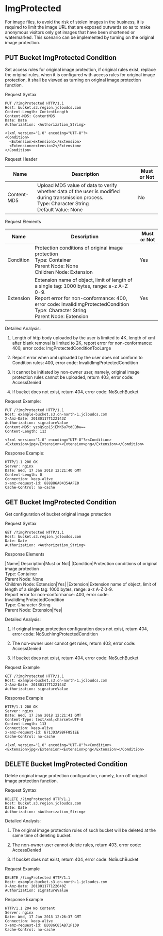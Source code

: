 # ImgProtected

For image files, to avoid the risk of stolen images in the business, it is required to limit the image URL that are exposed outwards so as to make anonymous visitors only get images that have been shortened or watermarked. This scenario can be implemented by turning on the original image protection.

## PUT Bucket ImgProtected Condition

Set access rules for original image protection, if original rules exist, replace the original rules, when it is configured with access rules for original image protection, it shall be viewed as turning on original image protection function.

Request Syntax

```
PUT /?imgProtected HTTP/1.1
Host: bucket.s3.region.jcloudcs.com
Content-Length: ContentLength
Content-MD5: ContentMD5
Date: Date
Authorization: <Authorization_String>

<?xml version="1.0" encoding="UTF-8"?> 
<Condition>
  <Extension>extension1</Extension>   
  <Extension>extension2</Extension> 
</Condition>

```

Request Header

|Name| Description|Must or Not|
|-|-|-|
|Content-MD5|Upload MD5 value of data to verify whether data of the user is modified during transmission process. <br>Type: Character String<br>Default Value: None|No|

Request Elements

|Name| Description|Must or Not|
|-|-|-|
|Condition|Protection conditions of original image protection<br>Type: Container<br>Parent Node: None<br>Children Node: Extension|Yes|
|Extension|Extension name of object, limit of length of a single tag: 1000 bytes, range: a-z A-Z 0-9. <br>Report error for non-conformance: 400, error code: InvalidImgProtectedCondition<br>Type: Character String<br>Parent Node: Extension|Yes|

Detailed Analysis:

1. Length of http body uploaded by the user is limited to 4K, length of xml after blank removal is limited to 2K, report error for non-conformance: 400, error code: ImgProtectedConditionTooLarge

2. Report error when xml uploaded by the user does not conform to Condition rules: 400, error code: InvalidImgProtectedCondition

3. It cannot be initiated by non-owner user, namely, original image protection rules cannot be uploaded, return 403, error code: AccessDenied

4. If bucket does not exist, return 404, error code: NoSuchBucket

Request Example:

```
PUT /?imgProtected HTTP/1.1
Host: example-bucket.s3.cn-north-1.jcloudcs.com
X-Amz-Date: 20180117T122143Z
Authorization: signatureValue
Content-MD5: yzoQScp1SjEhK6u7tdCQbw==
Content-Length: 113

<?xml version="1.0" encoding="UTF-8"?><Condition><Extension>jpg</Extension><Extension>png</Extension></Condition>
```

Response Example:

```
HTTP/1.1 200 OK
Server: nginx
Date: Wed, 17 Jan 2018 12:21:40 GMT
Content-Length: 0
Connection: keep-alive
x-amz-request-id: 888B86A04354AFE0
Cache-Control: no-cache
```

## GET Bucket ImgProtected Condition

Get configuration of bucket original image protection

Request Syntax

```
GET /?imgProtected HTTP/1.1
Host: bucket.s3.region.jcloudcs.com
Date: Date
Authorization: <Authorization_String>
```

Response Elements

|Name| Description|Must or Not|
|Condition|Protection conditions of original image protection<br>Type: Container<br>Parent Node: None<br>Children Node: Extension|Yes|
|Extension|Extension name of object, limit of length of a single tag: 1000 bytes, range: a-z A-Z 0-9. <br>Report error for non-conformance: 400, error code: InvalidImgProtectedCondition<br>Type: Character String<br>Parent Node: Extension|Yes|

Detailed Analysis:

1. If original image protection configuration does not exist, return 404, error code: NoSuchImgProtectedCondition

2. The non-owner user cannot get rules, return 403, error code: AccessDenied

3. If bucket does not exist, return 404, error code: NoSuchBucket

Request Example
```
GET /?imgProtected HTTP/1.1
Host: example-bucket.s3.cn-north-1.jcloudcs.com
X-Amz-Date: 20180117T122144Z
Authorization: signatureValue
```

Response Example
```
HTTP/1.1 200 OK
Server: nginx
Date: Wed, 17 Jan 2018 12:21:41 GMT
Content-Type: text/xml;charset=UTF-8
Content-Length: 113
Connection: keep-alive
x-amz-request-id: B713D3A9BFF851EE
Cache-Control: no-cache
 
<?xml version="1.0" encoding="UTF-8"?><Condition><Extension>jpg</Extension><Extension>png</Extension></Condition>
```

## DELETE Bucket ImgProtected Condition

Delete original image protection configuration, namely, turn off original image protection function.

Request Syntax
```
DELETE /?imgProtected HTTP/1.1
Host: bucket.s3.region.jcloudcs.com
Date: Date
Authorization: <Authorization_String>
```
Detailed Analysis:

1. The original image protection rules of such bucket will be deleted at the same time of deleting bucket.

2. The non-owner user cannot delete rules, return 403, error code: AccessDenied

3. If bucket does not exist, return 404, error code: NoSuchBucket

Request Example
```
DELETE /?imgProtected HTTP/1.1
Host: example-bucket.s3.cn-north-1.jcloudcs.com
X-Amz-Date: 20180117T122640Z
Authorization: signatureValue
```

Response Example
```
HTTP/1.1 204 No Content
Server: nginx
Date: Wed, 17 Jan 2018 12:26:37 GMT
Connection: keep-alive
x-amz-request-id: BB086C85AB71F139
Cache-Control: no-cache
```
